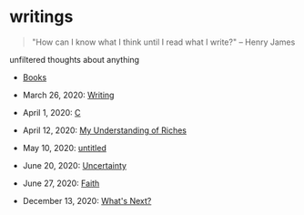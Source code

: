 # writings

> "How can I know what I think until I read what I write?" – Henry James 

unfiltered thoughts about anything

- [Books](./books.md)

- March 26, 2020: [Writing](./20200326%20writing.md)
- April 1, 2020: [C](./20200401%20C.md)
- April 12, 2020: [My Understanding of Riches](./20200412%20my%20understanding%20of%20riches.md)
- May 10, 2020: [untitled](./20200510.md)
- June 20, 2020: [Uncertainty](./20200620%20uncertainty.md)
- June 27, 2020: [Faith](./20200627%20faith.md)
- December 13, 2020: [What's Next?](./20201213%20what's%20next%3F.md)

